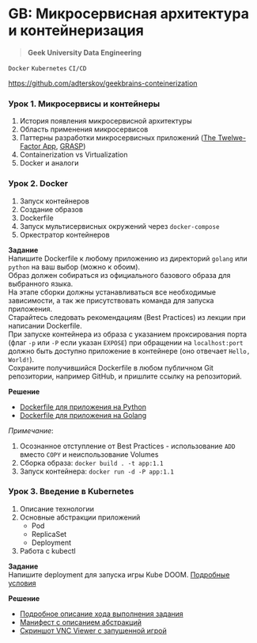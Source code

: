 # GB: Микросервисная архитектура и контейнеризация
> **Geek University Data Engineering**

`Docker` `Kubernetes` `CI/CD`

https://github.com/adterskov/geekbrains-conteinerization

### Урок 1. Микросервисы и контейнеры
1. История появления микросервисной архитектуры
2. Область применения микросервисов
3. Паттерны разработки микросервисных приложений ([The Twelwe-Factor App](https://12factor.net/ru/), [GRASP](https://ru.wikipedia.org/wiki/GRASP))
4. Containerization vs Virtualization
5. Docker и аналоги


### Урок 2. Docker
1. Запуск контейнеров
2. Создание образов
3. Dockerfile
4. Запуск мультисервисных окружений через `docker-compose`
5. Оркестратор контейнеров


**Задание** <br>
Напишите Dockerfile к любому приложению из директорий `golang` или `python` на ваш выбор (можно к обоим).<br>
Образ должен собираться из официального базового образа для выбранного языка. <br>
На этапе сборки должны устанавливаться все необходимые зависимости, а так же присутствовать команда для запуска приложения.<br>
Старайтесь следовать рекомендациям (Best Practices) из лекции при написании Dockerfile.<br>
При запуске контейнера из образа с указанием проксирования порта (флаг `-p` или `-P` если указан `EXPOSE`) при обращении 
на `localhost:port` должно быть доступно приложение в контейнере (оно отвечает `Hello, World!`).<br>
Сохраните получившийся Dockerfile в любом публичном Git репозитории, например GitHub, и пришлите ссылку на репозиторий.<br>

**Решение** <br>
- [Dockerfile для приложения на Python](https://github.com/bostspb/conteinerization/blob/main/lesson02/python/Dockerfile)
- [Dockerfile для приложения на Golang](https://github.com/bostspb/conteinerization/blob/main/lesson02/golang/Dockerfile)

_Примечание_: 
1. Осознанное отступление от Best Practices - использование `ADD` вместо `COPY` и неиспользование Volumes
2. Сборка образа: `docker build . -t app:1.1`
3. Запуск контейнера: `docker run -d -P app:1.1`


### Урок 3. Введение в Kubernetes
1. Описание технологии
2. Основные абстракции приложений
    - Pod
    - ReplicaSet
    - Deployment
3. Работа с kubectl

**Задание** <br>
Напишите deployment для запуска игры Kube DOOM.
[Подробные условия](https://github.com/bostspb/conteinerization/blob/main/lesson03/task.md)

**Решение** <br>
- [Подробное описание хода выполнения задания](https://github.com/bostspb/conteinerization/blob/main/lesson03/README.md)
- [Манифест с описанием абстракций](https://github.com/bostspb/conteinerization/blob/main/lesson03/kubedoom.yaml)
- [Скриншот VNC Viewer с запущенной игрой](https://github.com/bostspb/conteinerization/blob/main/lesson03/screenshot.jpg)